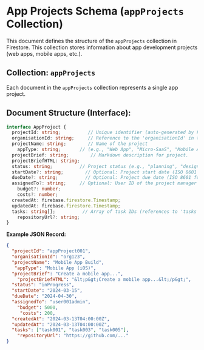 # App Projects Schema (`appProjects` Collection)

This document defines the structure of the `appProjects` collection in Firestore. This collection stores information about app development projects (web apps, mobile apps, etc.).

## Collection: `appProjects`

Each document in the `appProjects` collection represents a single app project.

## Document Structure (Interface):
```typescript
interface AppProject {
  projectId: string;          // Unique identifier (auto-generated by Firestore)
  organisationId: string;     // Reference to the 'organisationId' in the 'organisations' collection
  projectName: string;        // Name of the project
    appType: string;       // (e.g., "Web App", "Micro-SaaS", "Mobile App (iOS)", "Mobile App (Android)", "Internal n8n App").
  projectBrief: string;        // Markdown description for project.
  projectBriefHTML: string;
  status: string;          // Project status (e.g., "planning", "design", "development", "testing", "deployed", "archived")
  startDate?: string;        // Optional: Project start date (ISO 8601 format)
  dueDate?: string;          // Optional: Project due date (ISO 8601 format)
  assignedTo?: string;     // Optional: User ID of the project manager (from 'users' collection)
    budget?: number;
    costs?: number;
  createdAt: firebase.firestore.Timestamp;
  updatedAt: firebase.firestore.Timestamp;
  tasks: string[];          // Array of task IDs (references to 'tasks' collection)
    repositoryUrl?: string;
}
```

**Example JSON Record:**

```json
{
  "projectId": "appProject001",
  "organisationId": "org123",
  "projectName": "Mobile App Build",
   "appType": "Mobile App (iOS)",
  "projectBrief": "Create a mobile app...",
    "projectBriefHTML": "&lt;p&gt;Create a mobile app...&lt;/p&gt;",
  "status": "inProgress",
  "startDate": "2024-03-15",
  "dueDate": "2024-04-30",
  "assignedTo": "user001admin",
    "budget": 5000,
     "costs": 200,
  "createdAt": "2024-03-13T04:00:00Z",
  "updatedAt": "2024-03-13T04:00:00Z",
  "tasks": ["task001", "task003", "task005"],
    "repositoryUrl": "https://github.com/..."
}
```